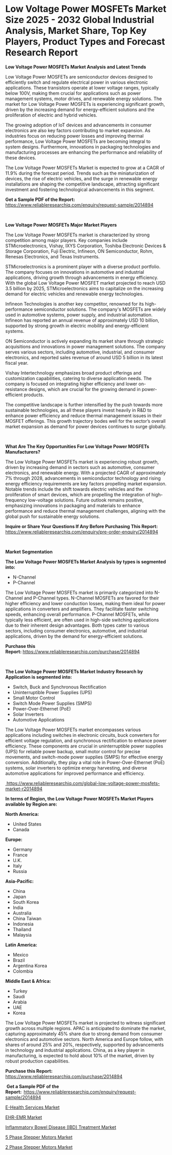 <p><h1>Low Voltage Power MOSFETs Market Size 2025 - 2032 Global Industrial Analysis, Market Share, Top Key Players, Product Types and Forecast Research Report</h1></p><p><strong>Low Voltage Power MOSFETs Market Analysis and Latest Trends</strong></p>
<p><p>Low Voltage Power MOSFETs are semiconductor devices designed to efficiently switch and regulate electrical power in various electronic applications. These transistors operate at lower voltage ranges, typically below 100V, making them crucial for applications such as power management systems, motor drives, and renewable energy solutions. The market for Low Voltage Power MOSFETs is experiencing significant growth, driven by the increasing demand for energy-efficient solutions and the proliferation of electric and hybrid vehicles.</p><p>The growing adoption of IoT devices and advancements in consumer electronics are also key factors contributing to market expansion. As industries focus on reducing power losses and improving thermal performance, Low Voltage Power MOSFETs are becoming integral to system designs. Furthermore, innovations in packaging technologies and manufacturing processes are enhancing the performance and reliability of these devices.</p><p>The Low Voltage Power MOSFETs Market is expected to grow at a CAGR of 11.9% during the forecast period. Trends such as the miniaturization of devices, the rise of electric vehicles, and the surge in renewable energy installations are shaping the competitive landscape, attracting significant investment and fostering technological advancements in this segment.</p></p>
<p><strong>Get a Sample PDF of the Report:&nbsp;</strong> <a href="https://www.reliableresearchiq.com/enquiry/request-sample/2014894?utm_campaign=2333&utm_medium=2&utm_source=Github&utm_content=ia&utm_term=06042025&utm_id=low-voltage-power-mosfets">https://www.reliableresearchiq.com/enquiry/request-sample/2014894</a></p>
<p>&nbsp;</p>
<p><strong>Low Voltage Power MOSFETs Major Market Players</strong></p>
<p><p>The Low Voltage Power MOSFETs market is characterized by strong competition among major players. Key companies include STMicroelectronics, Vishay, IXYS Corporation, Toshiba Electronic Devices & Storage Corporation, Fuji Electric, Infineon, ON Semiconductor, Rohm, Renesas Electronics, and Texas Instruments.</p><p>STMicroelectronics is a prominent player with a diverse product portfolio. The company focuses on innovations in automotive and industrial applications, driving growth through advancements in energy efficiency. With the global Low Voltage Power MOSFET market projected to reach USD 3.5 billion by 2025, STMicroelectronics aims to capitalize on the increasing demand for electric vehicles and renewable energy technologies.</p><p>Infineon Technologies is another key competitor, renowned for its high-performance semiconductor solutions. The company's MOSFETs are widely used in automotive systems, power supply, and industrial automation. Infineon has reported an annual revenue of approximately USD 10 billion, supported by strong growth in electric mobility and energy-efficient systems.</p><p>ON Semiconductor is actively expanding its market share through strategic acquisitions and innovations in power management solutions. The company serves various sectors, including automotive, industrial, and consumer electronics, and reported sales revenue of around USD 5 billion in its latest fiscal year.</p><p>Vishay Intertechnology emphasizes broad product offerings and customization capabilities, catering to diverse application needs. The company is focused on integrating higher efficiency and lower on-resistance designs, which are crucial for the growing demand in power-efficient products.</p><p>The competitive landscape is further intensified by the push towards more sustainable technologies, as all these players invest heavily in R&D to enhance power efficiency and reduce thermal management issues in their MOSFET offerings. This growth trajectory bodes well for the sector’s overall market expansion as demand for power devices continues to surge globally.</p></p>
<p>&nbsp;</p>
<p><strong>What Are The Key Opportunities For Low Voltage Power MOSFETs Manufacturers?</strong></p>
<p><p>The Low Voltage Power MOSFETs market is experiencing robust growth, driven by increasing demand in sectors such as automotive, consumer electronics, and renewable energy. With a projected CAGR of approximately 7% through 2028, advancements in semiconductor technology and rising energy efficiency requirements are key factors propelling market expansion. Notable trends include the shift towards electric vehicles and the proliferation of smart devices, which are propelling the integration of high-frequency low-voltage solutions. Future outlook remains positive, emphasizing innovations in packaging and materials to enhance performance and reduce thermal management challenges, aligning with the global push for sustainable energy solutions.</p></p>
<p><strong>Inquire or Share Your Questions If Any Before Purchasing This Report:</strong> <a href="https://www.reliableresearchiq.com/enquiry/pre-order-enquiry/2014894?utm_campaign=2333&utm_medium=2&utm_source=Github&utm_content=ia&utm_term=06042025&utm_id=low-voltage-power-mosfets">https://www.reliableresearchiq.com/enquiry/pre-order-enquiry/2014894</a></p>
<p>&nbsp;</p>
<p><strong>Market Segmentation</strong></p>
<p><strong>The Low Voltage Power MOSFETs Market Analysis by types is segmented into:</strong></p>
<p><ul><li>N-Channel</li><li>P-Channel</li></ul></p>
<p><p>The Low Voltage Power MOSFETs market is primarily categorized into N-Channel and P-Channel types. N-Channel MOSFETs are favored for their higher efficiency and lower conduction losses, making them ideal for power applications in converters and amplifiers. They facilitate faster switching speeds, enhancing overall performance. P-Channel MOSFETs, while typically less efficient, are often used in high-side switching applications due to their inherent design advantages. Both types cater to various sectors, including consumer electronics, automotive, and industrial applications, driven by the demand for energy-efficient solutions.</p></p>
<p><strong>Purchase this Report:&nbsp;</strong><a href="https://www.reliableresearchiq.com/purchase/2014894?utm_campaign=2333&utm_medium=2&utm_source=Github&utm_content=ia&utm_term=06042025&utm_id=low-voltage-power-mosfets">https://www.reliableresearchiq.com/purchase/2014894</a></p>
<p>&nbsp;</p>
<p><strong>The Low Voltage Power MOSFETs Market Industry Research by Application is segmented into:</strong></p>
<p><ul><li>Switch, Buck and Synchronous Rectification</li><li>Uninterruptible Power Supplies (UPS)</li><li>Small Motor Control</li><li>Switch Mode Power Supplies (SMPS)</li><li>Power-Over-Ethernet (PoE)</li><li>Solar Inverters</li><li>Automotive Applications</li></ul></p>
<p><p>The Low Voltage Power MOSFETs market encompasses various applications including switches in electronic circuits, buck converters for efficient voltage regulation, and synchronous rectification to enhance power efficiency. These components are crucial in uninterruptible power supplies (UPS) for reliable power backup, small motor control for precise movements, and switch-mode power supplies (SMPS) for effective energy conversion. Additionally, they play a vital role in Power-Over-Ethernet (PoE) systems, solar inverters to optimize energy harvesting, and diverse automotive applications for improved performance and efficiency.</p></p>
<p><a href="https://www.reliableresearchiq.com/global-low-voltage-power-mosfets-market-r2014894?utm_campaign=2333&utm_medium=2&utm_source=Github&utm_content=ia&utm_term=06042025&utm_id=low-voltage-power-mosfets">&nbsp;https://www.reliableresearchiq.com/global-low-voltage-power-mosfets-market-r2014894</a></p>
<p><strong>In terms of Region, the Low Voltage Power MOSFETs Market Players available by Region are:</strong></p>
<p>
    <p> <strong> North America: </strong>
        <ul>
            <li>United States</li>
            <li>Canada</li>
        </ul>
        </p> 
    <p> <strong> Europe: </strong>
        <ul>
            <li>Germany</li>
            <li>France</li>
            <li>U.K.</li>
            <li>Italy</li>
            <li>Russia</li>
        </ul>
        </p> 
    <p> <strong> Asia-Pacific: </strong>
        <ul>
            <li>China</li>
            <li>Japan</li>
            <li>South Korea</li>
            <li>India</li>
            <li>Australia</li>
            <li>China Taiwan</li>
            <li>Indonesia</li>
            <li>Thailand</li>
            <li>Malaysia</li>
        </ul>
        </p> 
    <p> <strong> Latin America: </strong>
        <ul>
            <li>Mexico</li>
            <li>Brazil</li>
            <li>Argentina Korea</li>
            <li>Colombia</li>
        </ul>
        </p> 
    <p> <strong> Middle East & Africa: </strong>
        <ul>
            <li>Turkey</li>
            <li>Saudi</li>
            <li>Arabia</li>
            <li>UAE</li>
            <li>Korea</li>
        </ul>
    </p>
    </p>
<p><p>The Low Voltage Power MOSFETs market is projected to witness significant growth across multiple regions. APAC is anticipated to dominate the market, capturing approximately 45% share due to strong demand from consumer electronics and automotive sectors. North America and Europe follow, with shares of around 25% and 20%, respectively, supported by advancements in technology and industrial applications. China, as a key player in manufacturing, is expected to hold about 10% of the market, driven by robust production capabilities.</p></p>
<p><strong>Purchase this Report: </strong><a href="https://www.reliableresearchiq.com/purchase/2014894?utm_campaign=2333&utm_medium=2&utm_source=Github&utm_content=ia&utm_term=06042025&utm_id=low-voltage-power-mosfets">https://www.reliableresearchiq.com/purchase/2014894</a></p>
<p>&nbsp;<strong>Get a Sample PDF of the Report:&nbsp;&nbsp;</strong><a href="https://www.reliableresearchiq.com/enquiry/request-sample/2014894?utm_campaign=2333&utm_medium=2&utm_source=Github&utm_content=ia&utm_term=06042025&utm_id=low-voltage-power-mosfets">https://www.reliableresearchiq.com/enquiry/request-sample/2014894</a></p>
<p><strong></strong></p>
<p><p><a href="https://www.linkedin.com/pulse/e-health-services-market-analysis-report-2025-2032-key-lpnae?utm_campaign=2333&utm_medium=2&utm_source=Github&utm_content=ia&utm_term=06042025&utm_id=low-voltage-power-mosfets">E-Health Services Market</a></p><p><a href="https://www.linkedin.com/pulse/exploring-growth-potential-ehr-emr-market-size-share-idjae?utm_campaign=2333&utm_medium=2&utm_source=Github&utm_content=ia&utm_term=06042025&utm_id=low-voltage-power-mosfets">EHR-EMR Market</a></p><p><a href="https://www.linkedin.com/pulse/examining-ups-downs-inflammatory-bowel-disease-ibd-treatment-cof8e?utm_campaign=2333&utm_medium=2&utm_source=Github&utm_content=ia&utm_term=06042025&utm_id=low-voltage-power-mosfets">Inflammatory Bowel Disease (IBD) Treatment Market</a></p><p><a href="https://github.com/grimssummouc/Market-Research-Report-List-1/blob/main/5-phase-stepper-motors-market.md?utm_campaign=2333&utm_medium=2&utm_source=Github&utm_content=ia&utm_term=06042025&utm_id=low-voltage-power-mosfets">5 Phase Stepper Motors Market</a></p><p><a href="https://github.com/agemakisel4b/Market-Research-Report-List-1/blob/main/2-phase-stepper-motors-market.md?utm_campaign=2333&utm_medium=2&utm_source=Github&utm_content=ia&utm_term=06042025&utm_id=low-voltage-power-mosfets">2 Phase Stepper Motors Market</a></p></p>